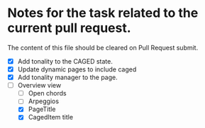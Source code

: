 # Notes for the task related to the current pull request.

The content of this file should be cleared on Pull Request submit.

- [x] Add tonality to the CAGED state.
- [x] Update dynamic pages to include caged
- [x] Add tonality manager to the page.
- [ ] Overview view
  - [ ] Open chords
  - [ ] Arpeggios
  - [x] PageTitle
  - [x] CagedItem title